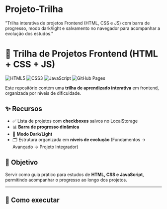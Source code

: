 # Projeto-Trilha
"Trilha interativa de projetos Frontend (HTML, CSS e JS) com barra de progresso, modo dark/light e salvamento no navegador para acompanhar a evolução dos estudos."

# 📌 Trilha de Projetos Frontend (HTML + CSS + JS)

![HTML5](https://img.shields.io/badge/HTML5-E34F26?style=for-the-badge&logo=html5&logoColor=white)
![CSS3](https://img.shields.io/badge/CSS3-1572B6?style=for-the-badge&logo=css3&logoColor=white)
![JavaScript](https://img.shields.io/badge/JavaScript-F7DF1E?style=for-the-badge&logo=javascript&logoColor=black)
![GitHub Pages](https://img.shields.io/badge/GitHub%20Pages-222222?style=for-the-badge&logo=github&logoColor=white)

Este repositório contém uma **trilha de aprendizado interativa** em frontend, organizada por níveis de dificuldade.  

## ✨ Recursos
- ✅ Lista de projetos com **checkboxes** salvos no LocalStorage  
- 📊 **Barra de progresso dinâmica**  
- 🌙 **Modo Dark/Light**  
- 🗂️ Estrutura organizada em **níveis de evolução** (Fundamentos → Avançado → Projeto Integrador)  

## 🎯 Objetivo
Servir como guia prático para estudos de **HTML, CSS e JavaScript**, permitindo acompanhar o progresso ao longo dos projetos.

---

## 🚀 Como executar



